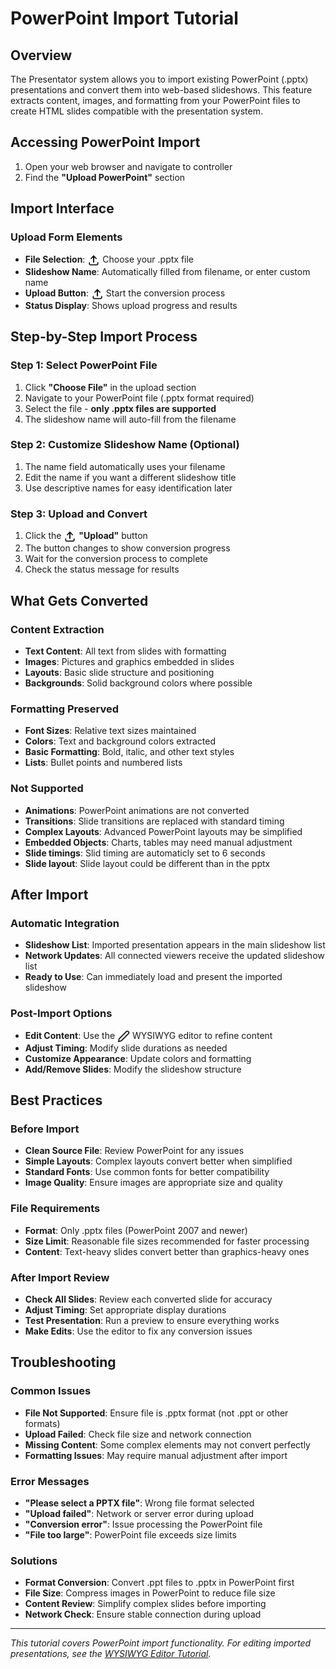 # PowerPoint Import Tutorial

## Overview

The Presentator system allows you to import existing PowerPoint (.pptx) presentations and convert them into web-based slideshows. This feature extracts content, images, and formatting from your PowerPoint files to create HTML slides compatible with the presentation system.

## Accessing PowerPoint Import

1. Open your web browser and navigate to controller
3. Find the **"Upload PowerPoint"** section

## Import Interface

### Upload Form Elements
- **File Selection**: <img src="../../web/icons/upload.svg" alt="Upload" width="20" height="20" style="vertical-align:middle;"> Choose your .pptx file
- **Slideshow Name**: Automatically filled from filename, or enter custom name
- **Upload Button**: <img src="../../web/icons/upload.svg" alt="Upload" width="20" height="20" style="vertical-align:middle;"> Start the conversion process
- **Status Display**: Shows upload progress and results

## Step-by-Step Import Process

### Step 1: Select PowerPoint File
1. Click **"Choose File"** in the upload section
2. Navigate to your PowerPoint file (.pptx format required)
3. Select the file - **only .pptx files are supported**
4. The slideshow name will auto-fill from the filename

### Step 2: Customize Slideshow Name (Optional)
1. The name field automatically uses your filename
2. Edit the name if you want a different slideshow title
3. Use descriptive names for easy identification later

### Step 3: Upload and Convert
1. Click the <img src="../../web/icons/upload.svg" alt="Upload" width="20" height="20" style="vertical-align:middle;"> **"Upload"** button
2. The button changes to show conversion progress
3. Wait for the conversion process to complete
4. Check the status message for results

## What Gets Converted

### Content Extraction
- **Text Content**: All text from slides with formatting
- **Images**: Pictures and graphics embedded in slides
- **Layouts**: Basic slide structure and positioning
- **Backgrounds**: Solid background colors where possible

### Formatting Preserved
- **Font Sizes**: Relative text sizes maintained
- **Colors**: Text and background colors extracted
- **Basic Formatting**: Bold, italic, and other text styles
- **Lists**: Bullet points and numbered lists

### Not Supported
- **Animations**: PowerPoint animations are not converted
- **Transitions**: Slide transitions are replaced with standard timing
- **Complex Layouts**: Advanced PowerPoint layouts may be simplified
- **Embedded Objects**: Charts, tables may need manual adjustment
- **Slide timings**: Slid timing are automaticly set to 6 seconds
- **Slide layout**: Slide layout could be different than in the pptx

## After Import

### Automatic Integration
- **Slideshow List**: Imported presentation appears in the main slideshow list
- **Network Updates**: All connected viewers receive the updated slideshow list
- **Ready to Use**: Can immediately load and present the imported slideshow

### Post-Import Options
- **Edit Content**: Use the <img src="../../web/icons/edit.svg" alt="Edit" width="20" height="20" style="vertical-align:middle;"> WYSIWYG editor to refine content
- **Adjust Timing**: Modify slide durations as needed
- **Customize Appearance**: Update colors and formatting
- **Add/Remove Slides**: Modify the slideshow structure

## Best Practices

### Before Import
- **Clean Source File**: Review PowerPoint for any issues
- **Simple Layouts**: Complex layouts convert better when simplified
- **Standard Fonts**: Use common fonts for better compatibility
- **Image Quality**: Ensure images are appropriate size and quality

### File Requirements
- **Format**: Only .pptx files (PowerPoint 2007 and newer)
- **Size Limit**: Reasonable file sizes recommended for faster processing
- **Content**: Text-heavy slides convert better than graphics-heavy ones

### After Import Review
- **Check All Slides**: Review each converted slide for accuracy
- **Adjust Timing**: Set appropriate display durations
- **Test Presentation**: Run a preview to ensure everything works
- **Make Edits**: Use the editor to fix any conversion issues

## Troubleshooting

### Common Issues
- **File Not Supported**: Ensure file is .pptx format (not .ppt or other formats)
- **Upload Failed**: Check file size and network connection
- **Missing Content**: Some complex elements may not convert perfectly
- **Formatting Issues**: May require manual adjustment after import

### Error Messages
- **"Please select a PPTX file"**: Wrong file format selected
- **"Upload failed"**: Network or server error during upload
- **"Conversion error"**: Issue processing the PowerPoint file
- **"File too large"**: PowerPoint file exceeds size limits

### Solutions
- **Format Conversion**: Convert .ppt files to .pptx in PowerPoint first
- **File Size**: Compress images in PowerPoint to reduce file size
- **Content Review**: Simplify complex slides before importing
- **Network Check**: Ensure stable connection during upload

---

*This tutorial covers PowerPoint import functionality. For editing imported presentations, see the [WYSIWYG Editor Tutorial](./wysiwyg.md).*

